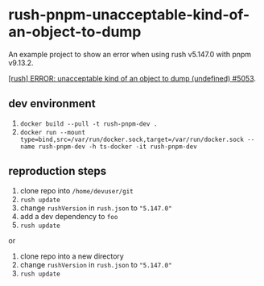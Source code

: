 # rush-pnpm-unacceptable-kind-of-an-object-to-dump

An example project to show an error when using rush v5.147.0 with pnpm v9.13.2.

[[rush] ERROR: unacceptable kind of an object to dump (undefined) #5053](https://github.com/microsoft/rushstack/issues/5053).

## dev environment

1. `docker build --pull -t rush-pnpm-dev .`
2. `docker run --mount type=bind,src=/var/run/docker.sock,target=/var/run/docker.sock --name rush-pnpm-dev -h ts-docker -it rush-pnpm-dev`

## reproduction steps

1. clone repo into `/home/devuser/git`
1. `rush update`
1. change `rushVersion` in `rush.json` to `"5.147.0"`
1. add a dev dependency to `foo`
1. `rush update`

or

1. clone repo into a new directory
1. change `rushVersion` in `rush.json` to `"5.147.0"`
1. `rush update`
